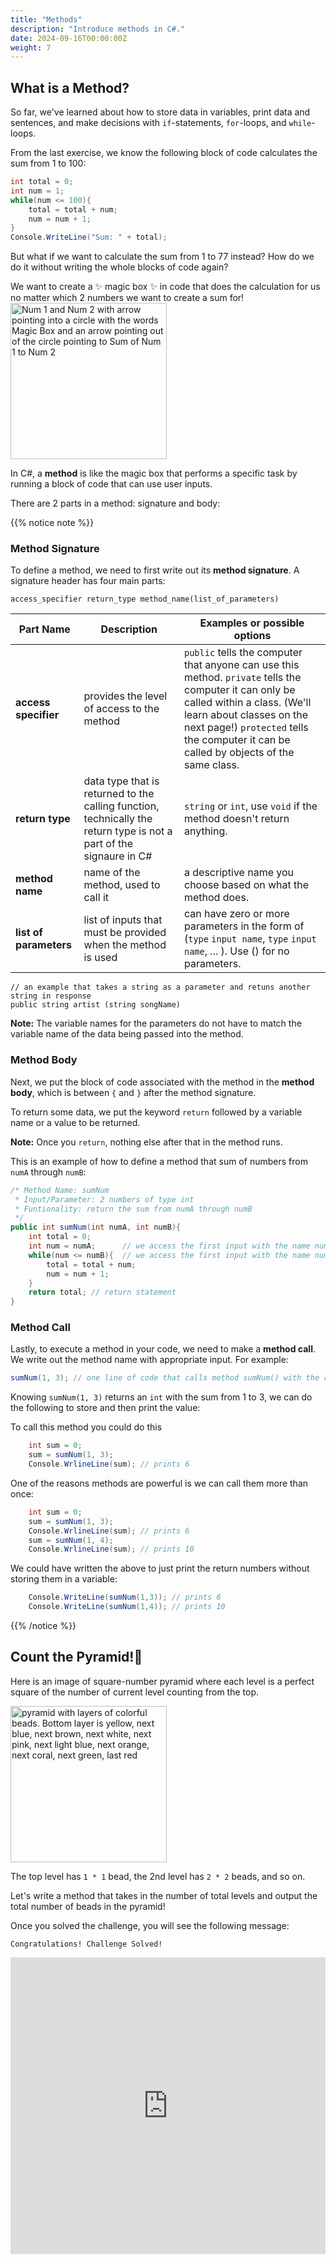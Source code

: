 ```yaml
---
title: "Methods"
description: "Introduce methods in C#."
date: 2024-09-16T00:00:00Z
weight: 7
---
```


## What is a Method?

So far, we've learned about how to store data in variables, print data and sentences, and make decisions with `if`-statements, `for`-loops, and `while`-loops. 

From the last exercise, we know the following block of code calculates the sum from 1 to 100:

```C#
int total = 0;
int num = 1;
while(num <= 100){
    total = total + num;
    num = num + 1;
}
Console.WriteLine("Sum: " + total);
```

But what if we want to calculate the sum from 1 to 77 instead? How do we do it without writing the whole blocks of code again?

We want to create a ✨ magic box ✨ in code that does the calculation for us no matter which 2 numbers we want to create a sum for!
<img src="../images/method.png" height="250" alt="Num 1 and Num 2 with arrow pointing into a circle with the words Magic Box and an arrow pointing out of the circle pointing to Sum of Num 1 to Num 2"/> 

In C#, a **method** is like the magic box that performs a specific task by running a block of code that can use user inputs.

There are 2 parts in a method: signature and body:

{{% notice note %}}
### Method Signature

To define a method, we need to first write out its <b>method signature</b>. A signature header has four main parts:

```
access_specifier return_type method_name(list_of_parameters)
```

**Part Name** | **Description** | **Examples or possible options**
----|----|----
**access specifier** | provides the level of access to the method  | `public` tells the computer that anyone can use this method. `private` tells the computer it can only be called within a class. (We'll learn about classes on the next page!) `protected` tells the computer it can be called by objects of the same class.
**return type** | data type that is returned to the calling function, technically the return type is not a part of the signaure in C#  | `string` or `int`, use `void` if the method doesn't return anything.
**method name** | name of the method, used to call it | a descriptive name you choose based on what the method does.
**list of parameters** | list of inputs that must be provided when the method is used | can have zero or more parameters in the form of (`type` `input name`, `type` `input name`, ... ).  Use () for no parameters.

```
// an example that takes a string as a parameter and retuns another string in response
public string artist (string songName)
```
**Note:** The variable names for the parameters do not have to match the variable name of the data being passed into the method.

### Method Body

Next, we put the block of code associated with the method in the **method body**, which is between `{` and `}` after the method signature.

To return some data, we put the keyword `return` followed by a variable name or a value to be returned. 

**Note:** Once you `return`, nothing else after that in the method runs.

This is an example of how to define a method that sum of numbers from `numA` through `numB`:

```c#
/* Method Name: sumNum
 * Input/Parameter: 2 numbers of type int
 * Funtionality: return the sum from numA through numB
 */
public int sumNum(int numA, int numB){
    int total = 0;
    int num = numA;      // we access the first input with the name numA
    while(num <= numB){  // we access the first input with the name numB
        total = total + num;
        num = num + 1;
    }
    return total; // return statement
}
```

### Method Call

Lastly, to execute a method in your code, we need to make a **method call**. We write out the method name with appropriate input. 
For example:

```C#
sumNum(1, 3); // one line of code that calls method sumNum() with the return value 6
```

Knowing `sumNum(1, 3)` returns an `int` with the sum from 1 to 3, we can do the following to store and then print the value:

To call this method you could do this
```c#
    int sum = 0;
    sum = sumNum(1, 3);
    Console.WrlineLine(sum); // prints 6
```

One of the reasons methods are powerful is we can call them more than once:
```C#
    int sum = 0;
    sum = sumNum(1, 3);
    Console.WrlineLine(sum); // prints 6
    sum = sumNum(1, 4);
    Console.WrlineLine(sum); // prints 10
```

 We could have written the above to just print the return numbers without storing them in a variable:
```c#
    Console.WriteLine(sumNum(1,3)); // prints 6
    Console.WriteLine(sumNum(1,4)); // prints 10
```
{{% /notice %}}

## Count the Pyramid!🔺

Here is an image of square-number pyramid where each level is a perfect square of the number of current level counting from the top. 

<img src="../images/pyramid.png" height="250" alt="pyramid with layers of colorful beads. Bottom layer is yellow, next blue, next brown, next white, next pink, next light blue, next orange, next coral, next green, last red" /> 

The top level has `1 * 1` bead, the 2nd level has `2 * 2` beads, and so on.

Let's write a method that takes in the number of total levels and output the total number of beads in the pyramid!

Once you solved the challenge, you will see the following message:

```
Congratulations! Challenge Solved!
```

<iframe width="100%" height="475" src="https://dotnetfiddle.net/Widget/ireaAA" frameborder="0"></iframe>
